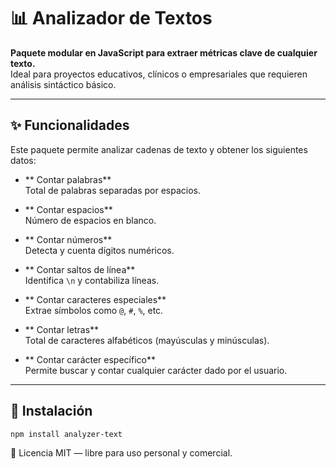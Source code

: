 # 📊 Analizador de Textos

**Paquete modular en JavaScript para extraer métricas clave de cualquier texto.**  
Ideal para proyectos educativos, clínicos o empresariales que requieren análisis sintáctico básico.

---

## ✨ Funcionalidades

Este paquete permite analizar cadenas de texto y obtener los siguientes datos:

- ** Contar palabras**  
  Total de palabras separadas por espacios.

- ** Contar espacios**  
  Número de espacios en blanco.

- ** Contar números**  
  Detecta y cuenta dígitos numéricos.

- ** Contar saltos de línea**  
  Identifica `\n` y contabiliza líneas.

- ** Contar caracteres especiales**  
  Extrae símbolos como `@`, `#`, `%`, etc.

- ** Contar letras**  
  Total de caracteres alfabéticos (mayúsculas y minúsculas).

- ** Contar carácter específico**  
  Permite buscar y contar cualquier carácter dado por el usuario.

---

## 🚀 Instalación

```bash
npm install analyzer-text
```

📘 Licencia
MIT — libre para uso personal y comercial.
